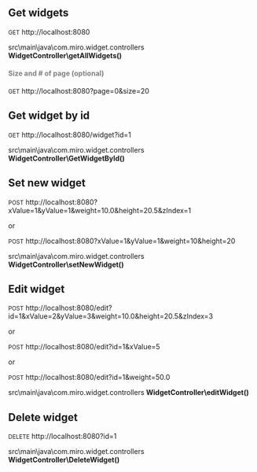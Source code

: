 <h2>Get widgets</h2>
<p><small>GET</small> http://localhost:8080</p>
<p>src\main\java\com.miro.widget.controllers <strong>WidgetController\getAllWidgets()</strong></p>

<h4 style="color:gray;">Size and # of page (optional)</h4>
<p><p><small>GET</small> http://localhost:8080?page=0&size=20</p></p>

<h2>Get widget by id</h2>
<p><small>GET</small> http://localhost:8080/widget?id=1</p>
<p>src\main\java\com.miro.widget.controllers <strong>WidgetController\GetWidgetById()</strong></p>

<h2>Set new widget</h2>
<p><small>POST</small> http://localhost:8080?xValue=1&yValue=1&weight=10.0&height=20.5&zIndex=1</p>
<p>or</p>
<p><small>POST</small> http://localhost:8080?xValue=1&yValue=1&weight=10&height=20</p>
<p>src\main\java\com.miro.widget.controllers <strong>WidgetController\setNewWidget()</strong></p>

<h2>Edit widget</h2>
<p><small>POST</small> http://localhost:8080/edit?id=1&xValue=2&yValue=3&weight=10.0&height=20.5&zIndex=3</p>
<p>or</p>
<p><small>POST</small> http://localhost:8080/edit?id=1&xValue=5</p>
<p>or</p>
<p><small>POST</small> http://localhost:8080/edit?id=1&weight=50.0</p>
<p>src\main\java\com.miro.widget.controllers <strong>WidgetController\editWidget()</strong></p>

<h2>Delete widget</h2>
<p><small>DELETE</small> http://localhost:8080?id=1</p>
<p>src\main\java\com.miro.widget.controllers <strong>WidgetController\DeleteWidget()</strong></p>